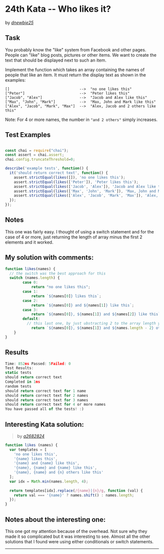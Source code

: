 # 24th Kata -- Who likes it?





by *[dnewbie25](https://www.codewars.com/users/dnewbie25)*


## Task

You probably know the "like" system from Facebook and other pages. People can "like" blog posts, pictures or other items. We want to create the text that should be displayed next to such an item.

Implement the function which takes an array containing the names of people that like an item. It must return the display text as shown in the examples:
```
[]                                -->  "no one likes this"
["Peter"]                         -->  "Peter likes this"
["Jacob", "Alex"]                 -->  "Jacob and Alex like this"
["Max", "John", "Mark"]           -->  "Max, John and Mark like this"
["Alex", "Jacob", "Mark", "Max"]  -->  "Alex, Jacob and 2 others like this"
```

Note: For 4 or more names, the number in `"and 2 others"` simply increases.


## Test Examples

```js

const chai = require("chai");
const assert = chai.assert;
chai.config.truncateThreshold=0;

describe('example tests', function() {
  it('should return correct text', function() {
    assert.strictEqual(likes([]), 'no one likes this');
    assert.strictEqual(likes(['Peter']), 'Peter likes this');
    assert.strictEqual(likes(['Jacob', 'Alex']), 'Jacob and Alex like this');
    assert.strictEqual(likes(['Max', 'John', 'Mark']), 'Max, John and Mark like this');
    assert.strictEqual(likes(['Alex', 'Jacob', 'Mark', 'Max']), 'Alex, Jacob and 2 others like this');
  });
});

```


## Notes

This one was fairly easy. I thought of using a switch statement and for the case of 4 or more, just returning the length of array minus the first 2 elements and it worked.

## My solution with comments:

```js
function likes(names) {
  // the switch was the best approach for this
  switch (names.length) {
        case 0:
            return "no one likes this";
        case 1:
            return `${names[0]} likes this`;
        case 2:
            return `${names[0]} and ${names[1]} like this`;
        case 3:
            return `${names[0]}, ${names[1]} and ${names[2]} like this`;
        default:
          // this last one, by just ubstracting 2 to the array length you get the desired output
            return `${names[0]}, ${names[1]} and ${names.length - 2} others like this`;
    }
}
```


## Results

```js
Time: 852ms Passed: 5Failed: 0
Test Results:
static tests
should return correct text
Completed in 1ms
random tests
should return correct text for 1 name
should return correct text for 2 names
should return correct text for 3 names
should return correct text for 4 or more names
You have passed all of the tests! :)

```

## Interesting Kata solution:
> by *[a2682824](https://www.codewars.com/kata/reviews/5266876c8f4bf2da9b000365/groups/5410adce20fd468f2e000ced)*

```js
function likes (names) {
  var templates = [
    'no one likes this',
    '{name} likes this',
    '{name} and {name} like this',
    '{name}, {name} and {name} like this',
    '{name}, {name} and {n} others like this'
  ];
  var idx = Math.min(names.length, 4);
  
  return templates[idx].replace(/{name}|{n}/g, function (val) {
    return val === '{name}' ? names.shift() : names.length;
  });
}

```

## Notes about the interesting one:

This one got my attention because of the overhead. Not sure why they made it so complicated but it was interesting to see. Almost all the other solutions that I found were using either conditionals or switch statements.


---